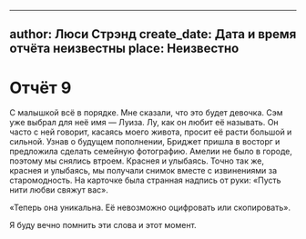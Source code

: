 
---
author: Люси Стрэнд
create_date: Дата и время отчёта неизвестны
place: Неизвестно
---

# Отчёт 9


С малышкой всё в порядке. Мне сказали, что это будет девочка. Сэм уже выбрал для неё имя — Луиза. Лу, как он любит её называть. Он часто с ней говорит, касаясь моего живота, просит её расти большой и сильной. Узнав о будущем пополнении, Бриджет пришла в восторг и предложила сделать семейную фотографию. Амелии не было в городе, поэтому мы снялись втроем. Краснея и улыбаясь. Точно так же, краснея и улыбаясь, мы получали снимок вместе с извинениями за старомодность. На карточке была странная надпись от руки: «Пусть нити любви свяжут вас».


«Теперь она уникальна. Её невозможно оцифровать или скопировать».


Я буду вечно помнить эти слова и этот момент.




